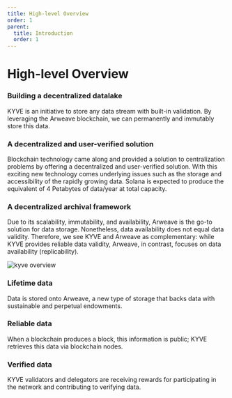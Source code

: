 ```yaml
---
title: High-level Overview
order: 1
parent:
  title: Introduction
  order: 1
---
```


# High-level Overview

### Building a decentralized datalake

KYVE is an initiative to store any data stream with built-in validation. By leveraging the Arweave blockchain, we can permanently and immutably store this data.

### A decentralized and user-verified solution

Blockchain technology came along and provided a solution to centralization problems by offering a decentralized and user-verified solution. With this exciting new technology comes underlying issues such as the storage and accessibility of the rapidly growing data. Solana is expected to produce the equivalent of 4 Petabytes of data/year at total capacity.

### A decentralized archival framework

Due to its scalability, immutability, and availability, Arweave is the go-to solution for data storage. Nonetheless, data availability does not equal data validity. Therefore, we see KYVE and Arweave as complementary: while KYVE provides reliable data validity, Arweave, in contrast, focuses on data availability (replicability).

![kyve overview](/kyve_overview.png)

### Lifetime data

Data is stored onto Arweave, a new type of storage that backs data with sustainable and perpetual endowments.

### Reliable data

When a blockchain produces a block, this information is public; KYVE retrieves this data via blockchain nodes.

### Verified data

KYVE validators and delegators are receiving rewards for participating in the network and contributing to verifying data.
